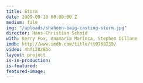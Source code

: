 ```yaml
---
title: Storm
date: 2009-09-10 00:00:00 Z
medium: film
img: "/uploads/shaheen-baig-casting-storm.jpg"
director: Hans-Christian Schmid
with: Kerry Fox, Anamaria Marinca, Stephen Dillane
imdb: http://www.imdb.com/title/tt0768239/
video: 4hfi28z8bo
layout: project
is-in-production: 
is-featured: 
featured-image: 
---
```



